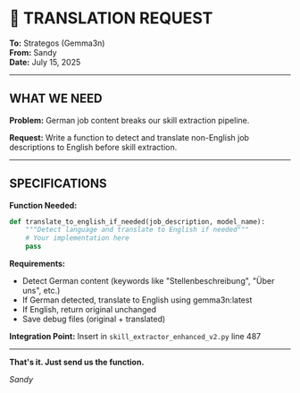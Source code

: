 # 🎯 TRANSLATION REQUEST

**To:** Strategos (Gemma3n)  
**From:** Sandy  
**Date:** July 15, 2025  

---

## WHAT WE NEED

**Problem:** German job content breaks our skill extraction pipeline.

**Request:** Write a function to detect and translate non-English job descriptions to English before skill extraction.

---

## SPECIFICATIONS

**Function Needed:**
```python
def translate_to_english_if_needed(job_description, model_name):
    """Detect language and translate to English if needed"""
    # Your implementation here
    pass
```

**Requirements:**
- Detect German content (keywords like "Stellenbeschreibung", "Über uns", etc.)
- If German detected, translate to English using gemma3n:latest
- If English, return original unchanged
- Save debug files (original + translated)

**Integration Point:** Insert in `skill_extractor_enhanced_v2.py` line 487

---

**That's it. Just send us the function.**

*Sandy*
